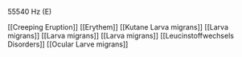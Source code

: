 55540 Hz (E)

[[Creeping Eruption]]
[[Erythem]]
[[Kutane Larva migrans]]
[[Larva migrans]]
[[Larva migrans]]
[[Larva migrans]]
[[Leucinstoffwechsels Disorders]]
[[Ocular Larve migrans]]